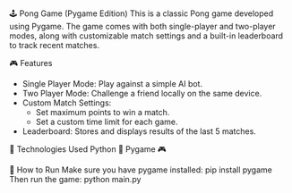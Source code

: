 🕹️ Pong Game (Pygame Edition)
This is a classic Pong game developed using Pygame. The game comes with both single-player and two-player modes, along with customizable match settings and a built-in leaderboard to track recent matches.

🎮 Features
- Single Player Mode: Play against a simple AI bot.
- Two Player Mode: Challenge a friend locally on the same device.
- Custom Match Settings:
  + Set maximum points to win a match.
  + Set a custom time limit for each game.
- Leaderboard: Stores and displays results of the last 5 matches.

🔧 Technologies Used
Python 🐍
Pygame 🎮

🚀 How to Run
Make sure you have pygame installed: pip install pygame
Then run the game: python main.py
